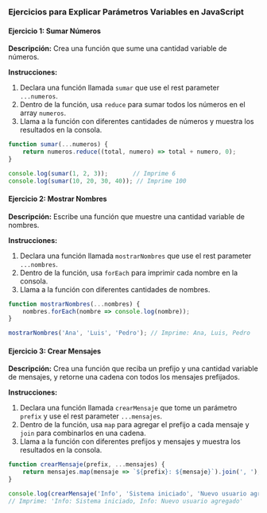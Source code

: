 ### Ejercicios para Explicar Parámetros Variables en JavaScript

#### Ejercicio 1: Sumar Números
**Descripción:**
Crea una función que sume una cantidad variable de números.

**Instrucciones:**
1. Declara una función llamada `sumar` que use el rest parameter `...numeros`.
2. Dentro de la función, usa `reduce` para sumar todos los números en el array `numeros`.
3. Llama a la función con diferentes cantidades de números y muestra los resultados en la consola.

```javascript
function sumar(...numeros) {
    return numeros.reduce((total, numero) => total + numero, 0);
}

console.log(sumar(1, 2, 3));       // Imprime 6
console.log(sumar(10, 20, 30, 40)); // Imprime 100
```

#### Ejercicio 2: Mostrar Nombres
**Descripción:**
Escribe una función que muestre una cantidad variable de nombres.

**Instrucciones:**
1. Declara una función llamada `mostrarNombres` que use el rest parameter `...nombres`.
2. Dentro de la función, usa `forEach` para imprimir cada nombre en la consola.
3. Llama a la función con diferentes cantidades de nombres.

```javascript
function mostrarNombres(...nombres) {
    nombres.forEach(nombre => console.log(nombre));
}

mostrarNombres('Ana', 'Luis', 'Pedro'); // Imprime: Ana, Luis, Pedro
```

#### Ejercicio 3: Crear Mensajes
**Descripción:**
Crea una función que reciba un prefijo y una cantidad variable de mensajes, y retorne una cadena con todos los mensajes prefijados.

**Instrucciones:**
1. Declara una función llamada `crearMensaje` que tome un parámetro `prefix` y use el rest parameter `...mensajes`.
2. Dentro de la función, usa `map` para agregar el prefijo a cada mensaje y `join` para combinarlos en una cadena.
3. Llama a la función con diferentes prefijos y mensajes y muestra los resultados en la consola.

```javascript
function crearMensaje(prefix, ...mensajes) {
    return mensajes.map(mensaje => `${prefix}: ${mensaje}`).join(', ');
}

console.log(crearMensaje('Info', 'Sistema iniciado', 'Nuevo usuario agregado'));
// Imprime: 'Info: Sistema iniciado, Info: Nuevo usuario agregado'
```


